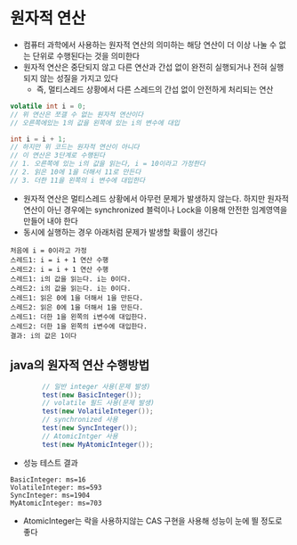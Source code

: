 # 원자적 연산

- 컴퓨터 과학에서 사용하는 원자적 연산의 의미하는 해당 연산이 더 이상 나눌 수 없는 단위로 수행된다는 것을 의미한다
- 원자적 연산은 중단되지 않고 다른 연산과 간섭 없이 완전히 실행되거나 전혀 실행되지 않는 성질을 가지고 있다
  - 즉, 멀티스레드 상황에서 다른 스레드의 간섭 없이 안전하게 처리되는 연산

```java
volatile int i = 0;
// 위 연산은 쪼갤 수 없는 원자적 연산이다
// 오른쪽에있는 1의 값을 왼쪽에 있는 i의 변수에 대입

int i = i + 1;
// 하지만 위 코드는 원자적 연산이 아니다
// 이 연산은 3단계로 수행된다
// 1. 오른쪽에 있는 i의 값을 읽는다, i = 10이라고 가정한다
// 2. 읽은 10에 1을 더해서 11로 만든다
// 3. 더한 11을 왼쪽의 i 변수에 대입한다
```

- 원자적 연산은 멀티스레드 상황에서 아무런 문제가 발생하지 않는다. 하지만 원자적 연산이 아닌 경우에는 synchronized 블럭이나 Lock을 이용해 안전한 임계영역을 만들어 내야 한다
- 동시에 실행하는 경우 아래처럼 문제가 발생할 확률이 생긴다

```plaintext
처음에 i = 0이라고 가정
스레드1: i = i + 1 연산 수행
스레드2: i = i + 1 연산 수행
스레드1: i의 값을 읽는다. i는 0이다.
스레드2: i의 값을 읽는다. i는 0이다.
스레드1: 읽은 0에 1을 더해서 1을 만든다.
스레드2: 읽은 0에 1을 더해서 1을 만든다.
스레드1: 더한 1을 왼쪽의 i변수에 대입한다.
스레드2: 더한 1을 왼쪽의 i변수에 대입한다.
결과: i의 값은 1이다
```

## java의 원자적 연산 수행방법

```java
        // 일반 integer 사용(문제 발생)
        test(new BasicInteger());
        // volatile 필드 사용(문제 발생)
        test(new VolatileInteger());
        // synchronized 사용
        test(new SyncInteger());
        // AtomicIntger 사용
        test(new MyAtomicInteger());
```

- 성능 테스트 결과

```plaintext
BasicInteger: ms=16
VolatileInteger: ms=593
SyncInteger: ms=1904
MyAtomicInteger: ms=703
```

- AtomicInteger는 락을 사용하지않는 CAS 구현을 사용해 성능이 눈에 띌 정도로 좋다